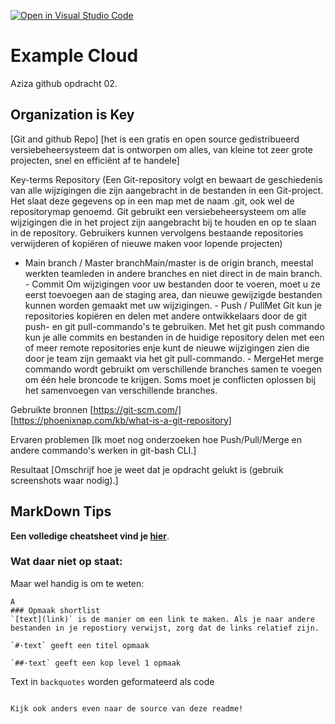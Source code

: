 [![Open in Visual Studio Code](https://classroom.github.com/assets/open-in-vscode-f059dc9a6f8d3a56e377f745f24479a46679e63a5d9fe6f495e02850cd0d8118.svg)](https://classroom.github.com/online_ide?assignment_repo_id=6530956&assignment_repo_type=AssignmentRepo)
# Example Cloud
Aziza github opdracht 02.

## Organization is Key
[Git and github Repo]
[het is een gratis en open source gedistribueerd versiebeheersysteem dat is ontworpen om alles, van kleine tot zeer grote projecten, snel en efficiënt af te handele]

Key-terms
Repository (Een Git-repository volgt en bewaart de geschiedenis van alle wijzigingen die zijn aangebracht in de bestanden in een Git-project. Het slaat deze gegevens op in een map met de naam .git, ook wel de repositorymap genoemd.
Git gebruikt een versiebeheersysteem om alle wijzigingen die in het project zijn aangebracht bij te houden en op te slaan in de repository. Gebruikers kunnen vervolgens bestaande repositories verwijderen of kopiëren of nieuwe maken voor lopende projecten)

- Main branch / Master branchMain/master is de origin branch, meestal werkten teamleden in andere branches en niet direct in de main branch. - Commit Om wijzigingen voor uw bestanden door te voeren, moet u ze eerst toevoegen aan de staging area, dan nieuwe gewijzigde bestanden kunnen worden gemaakt met uw wijzigingen. - Push / PullMet Git kun je repositories kopiëren en delen met andere ontwikkelaars door de git push- en git pull-commando's te gebruiken. Met het git push commando kun je alle commits en bestanden in de huidige repository delen met een of meer remote repositories enje kunt de nieuwe wijzigingen zien die door je team zijn gemaakt via het git pull-commando. - MergeHet merge commando wordt gebruikt om verschillende branches samen te voegen om één hele broncode te krijgen. Soms moet je conflicten oplossen bij het samenvoegen van verschillende branches.

Gebruikte bronnen
[https://git-scm.com/] [https://phoenixnap.com/kb/what-is-a-git-repository]

Ervaren problemen
[Ik moet nog onderzoeken hoe Push/Pull/Merge en andere commando's werken in git-bash CLI.]

Resultaat
[Omschrijf hoe je weet dat je opdracht gelukt is (gebruik screenshots waar nodig).]

## MarkDown Tips
**Een volledige cheatsheet vind je [hier](https://docs.google.com/document/d/18RWFj-EmiyxIBoBTylzDcD9pwr2zK6UW/edit)**.

### Wat daar niet op staat:
Maar wel handig is om te weten:  
```
A
### Opmaak shortlist
`[text](link)` is de manier om een link te maken. Als je naar andere bestanden in je repostiory verwijst, zorg dat de links relatief zijn.

`#·text` geeft een titel opmaak

`##·text` geeft een kop level 1 opmaak

```
Text in `backquotes` worden geformateerd als code
```

Kijk ook anders even naar de source van deze readme!